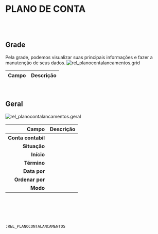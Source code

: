 # PLANO DE CONTA
<br>
<br>

## Grade
Pela grade, podemos visualizar suas principais informações e fazer a manutenção de seus dados.
![rel_planocontalancamentos.grid](https://raw.githubusercontent.com/netforcews/docs-erp/master/geral/imagens/rel_planocontalancamentos.grid.png)

Campo | Descrição
--:|---
<br>

## Geral
![rel_planocontalancamentos.geral](https://raw.githubusercontent.com/netforcews/docs-erp/master/geral/imagens/rel_planocontalancamentos.geral.png)

Campo | Descrição
--:|---
**Conta contabil** | 
**Situação** | 
**Início** | 
**Término** | 
**Data por** | 
**Ordenar por** | 
**Modo** | 
<br>
<br>
<br>
<br>

```:REL_PLANOCONTALANCAMENTOS```
